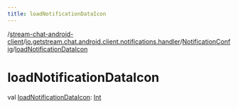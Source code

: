 ```yaml
---
title: loadNotificationDataIcon
---
```

/[stream-chat-android-client](../../index.md)/[io.getstream.chat.android.client.notifications.handler](../index.md)/[NotificationConfig](index.md)/[loadNotificationDataIcon](loadNotificationDataIcon.md)  
  
  
  
# loadNotificationDataIcon  
val [loadNotificationDataIcon](loadNotificationDataIcon.md): [Int](https://kotlinlang.org/api/latest/jvm/stdlib/kotlin/-int/index.html)

